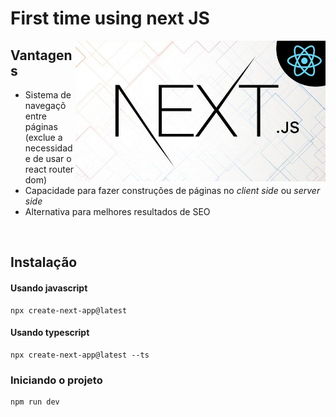 # First time using next JS

<img src="./github/nextjs.jpeg" width="400px" alt="Logo do frame work next JS" align="right"/>

## Vantagens

- Sistema de navegaçõ entre páginas (exclue a necessidade de usar o react router dom)
- Capacidade para fazer construções de páginas no <i>client side</i> ou <i>server side</i>
- Alternativa para melhores resultados de SEO

<br>

## Instalação

#### Usando javascript

```
npx create-next-app@latest
```

#### Usando typescript

```
npx create-next-app@latest --ts
```

### Iniciando o projeto

```
npm run dev
```
